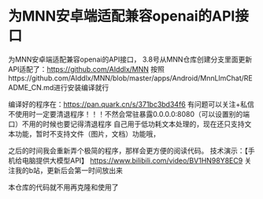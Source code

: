 # 为MNN安卓端适配兼容openai的API接口

为MNN安卓端适配兼容openai的API接口，
3.8号从MNN仓库创建分支里面更新API适配了：https://github.com/AIddlx/MNN
按照https://github.com/AIddlx/MNN/blob/master/apps/Android/MnnLlmChat/README_CN.md进行安装编译就行

编译好的程序在：https://pan.quark.cn/s/371bc3bd34f6 有问题可以关注+私信 不使用时一定要清退程序！！！不然会常驻暴露0.0.0.0:8080（可以设置别的端口）不用的时候也要记得清退程序
自己用于低功耗文本处理的，现在还只支持文本功能，暂时不支持文件（图片，文档）功能哦，

之后的时间我会重新弄个极简的程序，那样会更方便的阅读代码。
技术演示：【手机给电脑提供大模型API】 https://www.bilibili.com/video/BV1HN98Y8EC9 关注我的b站，更新后会第一时间放出来


本仓库的代码就不用再克隆和使用了
